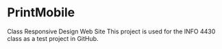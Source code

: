 PrintMobile
===========

Class Responsive Design Web Site
This project is used for the INFO 4430 class as a test project in GitHub.
